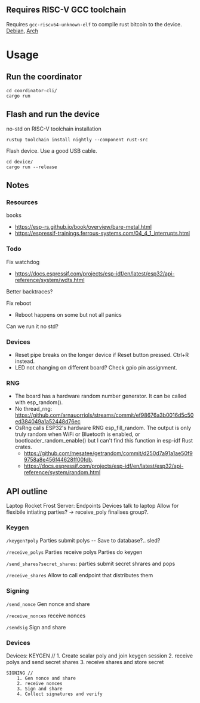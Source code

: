 ## Requires RISC-V GCC toolchain

Requires `gcc-riscv64-unknown-elf` to compile rust bitcoin to the device. [Debian](https://stackoverflow.com/questions/74231514/how-to-install-riscv32-unknown-elf-gcc-on-debian-based-linuxes), [Arch](https://aur.archlinux.org/riscv-gnu-toolchain-bin.git)

# Usage

## Run the coordinator

```
cd coordinator-cli/
cargo run
```

## Flash and run the device

no-std on RISC-V toolchain installation

```
rustup toolchain install nightly --component rust-src
```

Flash device. Use a good USB cable.

```
cd device/
cargo run --release
```

## Notes

### Resources

books

- https://esp-rs.github.io/book/overview/bare-metal.html
- https://espressif-trainings.ferrous-systems.com/04_4_1_interrupts.html

### Todo

Fix watchdog

- https://docs.espressif.com/projects/esp-idf/en/latest/esp32/api-reference/system/wdts.html

Better backtraces?

Fix reboot

- Reboot happens on some but not all panics

Can we run it no std?

### Devices

- Reset pipe breaks on the longer device if Reset button pressed. Ctrl+R instead.
- LED not changing on different board? Check gpio pin assignment.

### RNG

- The board has a hardware random number generator. It can be called with esp_random().
- No thread_rng: https://github.com/arnauorriols/streams/commit/ef98676a3b0016d5c50ed384049a1a52448d76ec
- OsRng calls ESP32's hardware RNG esp_fill_random. The output is only truly random when WiFi or Bluetooth is enabled, or bootloader_random_enable() but I can't find this function in esp-idf Rust crates.
  - https://github.com/mesatee/getrandom/commit/d250d7a91a1ae50f99758a8e456f44628ff00fdb.
  - https://docs.espressif.com/projects/esp-idf/en/latest/esp32/api-reference/system/random.html

## API outline

Laptop Rocket Frost Server: Endpoints
Devices talk to laptop
Allow for flexibile intiating parties? -> receive_poly finalises group?.

### Keygen

`/keygen?poly`
Parties submit polys -- Save to database?.. sled?

`/receive_polys`
Parties receive polys
Parties do keygen

`/send_shares?secret_shares`:
parties submit secret shrares and pops

`/receive_shares`
Allow to call endpoint that distributes them

### Signing

`/send_nonce`
Gen nonce and share

`/receive_nonces`
receive nonces

`/sendsig`
Sign and share

### Devices

Devices:
KEYGEN // 1. Create scalar poly and join keygen session 2. receive polys and send secret shares 3. receive shares and store secret

    SIGNING //
        1. Gen nonce and share
        2. receive nonces
        3. Sign and share
        4. Collect signatures and verify
